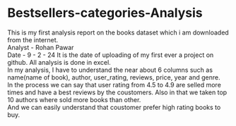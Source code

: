 # Bestsellers-categories-Analysis             <br>
This is my first analysis report on the books dataset which i am downloaded from the internet. <br>
Analyst - Rohan Pawar <br>
Date - 9 - 2 - 24  It is the date of uploading of my first ever a project on github. All analysis is done in excel.         <br>
In my analysis, I have to understand the near about 6 columns such as name(name of book), author, user_rating, reviews, price, year and genre. <br>
In the process we can say that user rating from 4.5 to 4.9 are selled more times and have a best reviews by the coustomers. Also in that we taken top 10 authors where sold more books than other.    <br>
And we can easily understand that coustomer prefer high rating books to buy. <br>

